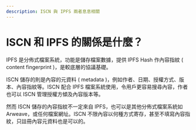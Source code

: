 ```yaml
---
description: ISCN 與 IPFS 兩者息息相關
---
```


# ISCN 和 IPFS 的關係是什麼？

IPFS 是分佈式檔案系統，功能是儲存檔案數據，提供 IPFS Hash 作內容指紋 ( content fingerprint )，是較底層的協議基礎。

ISCN 儲存的則是內容的元資料 ( metadata )，例如作者、日期、授權方式、版本、內容指紋等。ISCN 配合 IPFS 檔案系統使用，令用戶更容易搜尋內容，作者也可以 ISCN 管理授權方傾及內容版本等。

然而 ISCN 儲存的內容指紋不一定來自  IPFS，也可以是其他分佈式檔案系統如 Arweave，或任何檔案網址。ISCN 不限內容以何種方式寄存，甚至不填寫內容指紋，只註冊內容元資料也是可以的。

